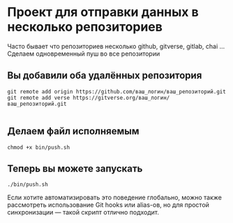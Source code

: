 # Проект для отправки данных в несколько репозиториев
Часто бывает что репозиториев несколько github, gitverse, gitlab, chai ... 
Сделаем одновременный пуш во все репозитории


## Вы добавили оба удалённых репозитория
```shell
git remote add origin https://github.com/ваш_логин/ваш_репозиторий.git
git remote add verse https://gitverse.org/ваш_логин/ваш_репозиторий.git
  
```

## Делаем файл исполняемым
```shell
chmod +x bin/push.sh
```

## Теперь вы можете запускать
```shell
./bin/push.sh
```
Если хотите автоматизировать это поведение глобально, можно также рассмотреть использование Git hooks или alias-ов, но для простой синхронизации — такой скрипт отлично подходит.